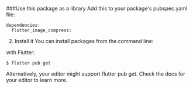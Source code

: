 ###Use this package as a library
Add this to your package's pubspec.yaml file:

````
dependencies:
  flutter_image_compress:
````
2. Install it
You can install packages from the command line:

with Flutter:

````
$ flutter pub get
````
Alternatively, your editor might support flutter pub get. Check the docs for your editor to learn more.

